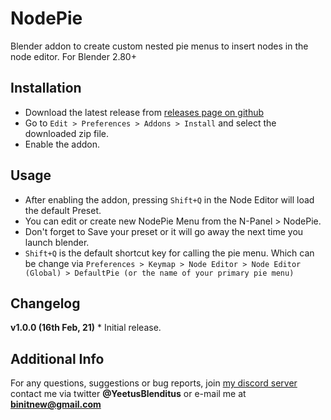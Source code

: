 NodePie
==

Blender addon to create custom nested pie menus to insert nodes in the node editor. For Blender 2.80+

Installation
--
* Download the latest release from [releases page on github]()
* Go to `Edit > Preferences > Addons > Install` and select the downloaded zip file.
* Enable the addon.

Usage
--
* After enabling the addon, pressing `Shift+Q` in the Node Editor will load the default Preset.
* You can edit or create new NodePie Menu from the N-Panel > NodePie.
* Don't forget to Save your preset or it will go away the next time you launch blender.
* `Shift+Q` is the default shortcut key for calling the pie menu. Which can be change via `Preferences > Keymap > Node Editor > Node Editor (Global) > DefaultPie (or the name of your primary pie menu)`

Changelog
--
**v1.0.0 (16th Feb, 21)** 
	* Initial release.

Additional Info
--
For any questions, suggestions or bug reports, join [my discord server](https://discord.gg/G8ajxwQuYT) contact me via twitter **@YeetusBlenditus** or e-mail me at **binitnew@gmail.com**
